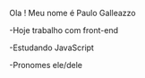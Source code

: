 Ola ! Meu nome é Paulo Galleazzo

-Hoje trabalho com front-end

-Estudando JavaScript

-Pronomes ele/dele
